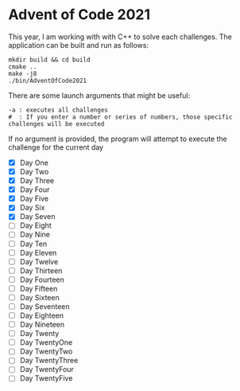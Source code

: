 # Advent of Code 2021

This year, I am working with with C++ to solve each challenges.
The application can be built and run as follows:
```
mkdir build && cd build
cmake ..
make -j8
./bin/AdventOfCode2021
```

There are some launch arguments that might be useful:
```
-a : executes all challenges
#  : If you enter a number or series of numbers, those specific challenges will be executed
```
If no argument is provided, the program will attempt to execute the challenge for the current day
- [x] Day One
- [x] Day Two
- [x] Day Three
- [x] Day Four
- [x] Day Five
- [x] Day Six
- [x] Day Seven
- [ ] Day Eight
- [ ] Day Nine
- [ ] Day Ten
- [ ] Day Eleven
- [ ] Day Twelve
- [ ] Day Thirteen
- [ ] Day Fourteen
- [ ] Day Fifteen
- [ ] Day Sixteen
- [ ] Day Seventeen
- [ ] Day Eighteen
- [ ] Day Nineteen
- [ ] Day Twenty
- [ ] Day TwentyOne
- [ ] Day TwentyTwo
- [ ] Day TwentyThree
- [ ] Day TwentyFour
- [ ] Day TwentyFive